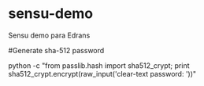 # sensu-demo
Sensu demo para Edrans


#Generate sha-512 password

python -c "from passlib.hash import sha512_crypt; print sha512_crypt.encrypt(raw_input('clear-text password: '))"
